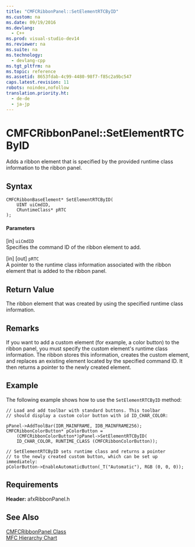 ```yaml
---
title: "CMFCRibbonPanel::SetElementRTCByID"
ms.custom: na
ms.date: 09/19/2016
ms.devlang: 
  - C++
ms.prod: visual-studio-dev14
ms.reviewer: na
ms.suite: na
ms.technology: 
  - devlang-cpp
ms.tgt_pltfrm: na
ms.topic: reference
ms.assetid: 8653fdab-4c99-4480-98f7-f85c2a9bc547
caps.latest.revision: 11
robots: noindex,nofollow
translation.priority.ht: 
  - de-de
  - ja-jp
---
```

# CMFCRibbonPanel::SetElementRTCByID
Adds a ribbon element that is specified by the provided runtime class information to the ribbon panel.  
  
## Syntax  
  
```  
CMFCRibbonBaseElement* SetElementRTCByID(  
    UINT uiCmdID,  
    CRuntimeClass* pRTC   
);  
```  
  
#### Parameters  
 [in] `uiCmdID`  
 Specifies the command ID of the ribbon element to add.  
  
 [in] [out] `pRTC`  
 A pointer to the runtime class information associated with the ribbon element that is added to the ribbon panel.  
  
## Return Value  
 The ribbon element that was created by using the specified runtime class information.  
  
## Remarks  
 If you want to add a custom element (for example, a color button) to the ribbon panel, you must specify the custom element's runtime class information. The ribbon stores this information, creates the custom element, and replaces an existing element located by the specified command ID. It then returns a pointer to the newly created element.  
  
## Example  
 The following example shows how to use the `SetElementRTCByID` method:  
  
```  
// Load and add toolbar with standard buttons. This toolbar  
// should display a custom color button with id ID_CHAR_COLOR:  
  
pPanel->AddToolBar(IDR_MAINFRAME, IDB_MAINFRAME256);  
CMFCRibbonColorButton* pColorButton =  
    (CMFCRibbonColorButton*)pPanel->SetElementRTCByID(  
    ID_CHAR_COLOR, RUNTIME_CLASS (CMFCRibbonColorButton));  
  
// SetElementRTCByID sets runtime class and returns a pointer  
// to the newly created custom button, which can be set up immediately:  
pColorButton->EnableAutomaticButton(_T("Automatic"), RGB (0, 0, 0));  
```  
  
## Requirements  
 **Header:** afxRibbonPanel.h  
  
## See Also  
 [CMFCRibbonPanel Class](../vs140/CMFCRibbonPanel-Class.md)   
 [MFC Hierarchy Chart](../vs140/Hierarchy-Chart.md)
